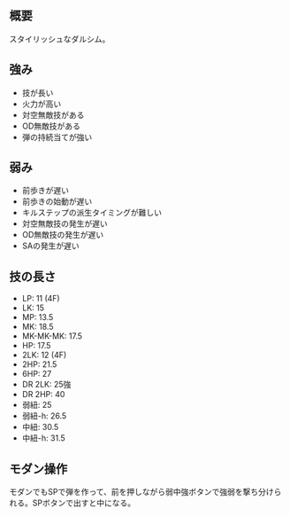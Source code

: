 ## 概要

スタイリッシュなダルシム。

## 強み

- 技が長い
- 火力が高い
- 対空無敵技がある
- OD無敵技がある
- 弾の持続当てが強い

## 弱み

- 前歩きが遅い
- 前歩きの始動が遅い
- キルステップの派生タイミングが難しい
- 対空無敵技の発生が遅い
- OD無敵技の発生が遅い
- SAの発生が遅い

## 技の長さ

- LP: 11 (4F)
- LK: 15
- MP: 13.5
- MK: 18.5
- MK-MK-MK: 17.5
- HP: 17.5
- 2LK: 12 (4F)
- 2HP: 21.5
- 6HP: 27
- DR 2LK: 25強
- DR 2HP: 40
- 弱紐: 25
- 弱紐-h: 26.5
- 中紐: 30.5
- 中紐-h: 31.5

## モダン操作

モダンでもSPで弾を作って、前を押しながら弱中強ボタンで強弱を撃ち分けられる。SPボタンで出すと中になる。

